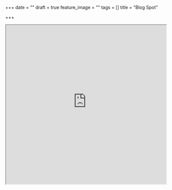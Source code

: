 +++
date = ""
draft = true
feature_image = ""
tags = []
title = "Blog Spot"

+++
<iframe src ="http://goldthorpescoutgroup.blogspot.com/feeds/posts/default" width="100%" height="500">
<p>Your browser does not support iFrames.</p>
</iframe>